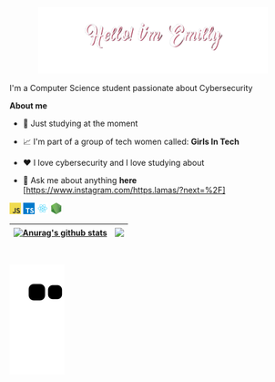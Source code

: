 <p align="center"><a href="https://anuraghazra.github.io"><img width="80%"  src="WhatsApp_Image_2023-06-15_at_14.54.11-removebg-preview.png" 
WhatsApp Image 2023-06-15 at 14.39.37.jpeg" /></a></p>


I'm a Computer Science student passionate about Cybersecurity

**About me**

- 💼 Just studying at the moment

- 📈 I'm part of a group of tech women called: **Girls In Tech**

- ❤️ I love cybersecurity and I love studying about

- 💬 Ask me about anything **here** [https://www.instagram.com/https.lamas/?next=%2F]
   
<code><img height="20" alt="javascript" src="https://raw.githubusercontent.com/github/explore/80688e429a7d4ef2fca1e82350fe8e3517d3494d/topics/javascript/javascript.png"></code>
<code><img height="20" alt="typescript" src="https://raw.githubusercontent.com/github/explore/80688e429a7d4ef2fca1e82350fe8e3517d3494d/topics/typescript/typescript.png"></code>
<code><img height="20" alt="react" src="https://raw.githubusercontent.com/github/explore/80688e429a7d4ef2fca1e82350fe8e3517d3494d/topics/react/react.png"></code>
<code><img height="20" alt="nodejs" src="https://raw.githubusercontent.com/github/explore/80688e429a7d4ef2fca1e82350fe8e3517d3494d/topics/nodejs/nodejs.png"></code> 

 <a href="https://github.com/Emylamass/github-readme-stats"><img align="center" src="https://github-readme-stats.vercel.app/api?username=Emylamass&show_icons=true&include_all_commits=true&theme=moltack&hide_border=true" alt="Anurag's github stats" /></a> |<a href="https://github.com/Emylamass/github-readme-stats"><img align="center" src="https://github-readme-stats.vercel.app/api/top-langs/?username=Emylamass&layout=compact&theme=moltack&hide_border=true" /></a> 
| ------------- | ------------- |





  <br />

 
<div> 
  
  ![snake gif](https://github.com/Emylamass/Emylamass/blob/output/github-contribution-grid-snake.svg)
 
</div>
